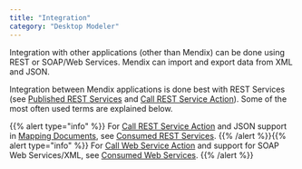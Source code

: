```yaml
---
title: "Integration"
category: "Desktop Modeler"
---
```



Integration with other applications (other than Mendix) can be done using REST or SOAP/Web Services. Mendix can import and export data from XML and JSON.

Integration between Mendix applications is done best with REST Services (see [Published REST Services](published-rest-services) and [Call REST Service Action](call-rest-action)). Some of the most often used terms are explained below.

{{% alert type="info" %}}
For [Call REST Service Action](call-rest-action) and JSON support in [Mapping Documents](mapping-documents), see [Consumed REST Services](consumed-rest-services).
{{% /alert %}}{{% alert type="info" %}}
For [Call Web Service Action](call-web-service-action) and support for SOAP Web Services/XML, see [Consumed Web Services](consumed-web-services).
{{% /alert %}}
